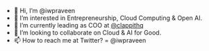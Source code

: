 - 👋 Hi, I’m @iwpraveen
- 👀 I’m interested in Entrepreneurship, Cloud Computing & Open AI.
- 🌱 I’m currently leading as COO at [@clappithq](https://clappit.io)
- 💞️ I’m looking to collaborate on Cloud & AI for Good.
- 📫 How to reach me at Twitter? = @iwpraveen

<!---
iwpraveen/iwpraveen is a ✨ special ✨ repository because its `README.md` (this file) appears on your GitHub profile.
You can click the Preview link to take a look at your changes.
--->

